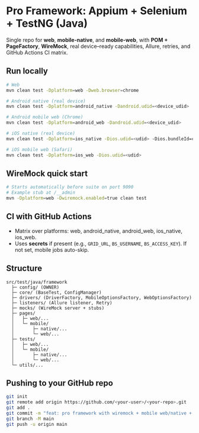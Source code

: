 # Pro Framework: Appium + Selenium + TestNG (Java)
Single repo for **web**, **mobile-native**, and **mobile-web**, with **POM + PageFactory**, **WireMock**, real device–ready capabilities, Allure, retries, and GitHub Actions CI matrix.

## Run locally
```bash
# Web
mvn clean test -Dplatform=web -Dweb.browser=chrome

# Android native (real device)
mvn clean test -Dplatform=android_native -Dandroid.udid=<device_udid>  -Dandroid.appPackage=com.android.calculator2 -Dandroid.appActivity=com.android.calculator2.Calculator

# Android mobile web (Chrome)
mvn clean test -Dplatform=android_web -Dandroid.udid=<device_udid>

# iOS native (real device)
mvn clean test -Dplatform=ios_native -Dios.udid=<udid> -Dios.bundleId=com.example.demo

# iOS mobile web (Safari)
mvn clean test -Dplatform=ios_web -Dios.udid=<udid>
```

## WireMock quick start
```bash
# Starts automatically before suite on port 9090
# Example stub at /__admin
mvn -Dplatform=web -Dwiremock.enabled=true clean test
```

## CI with GitHub Actions
- Matrix over platforms: web, android_native, android_web, ios_native, ios_web.
- Uses **secrets** if present (e.g., `GRID_URL`, `BS_USERNAME`, `BS_ACCESS_KEY`). If not set, mobile jobs auto-skip.

## Structure
```
src/test/java/framework
  ├─ config/ (OWNER)
  ├─ core/ (BaseTest, ConfigManager)
  ├─ drivers/ (DriverFactory, MobileOptionsFactory, WebOptionsFactory)
  ├─ listeners/ (Allure listener, Retry)
  ├─ mocks/ (WireMock server + stubs)
  ├─ pages/
  │   ├─ web/...
  │   └─ mobile/
  │       ├─ native/...
  │       └─ web/...
  ├─ tests/
  │   ├─ web/...
  │   └─ mobile/
  │       ├─ native/...
  │       └─ web/...
  └─ utils/...
```

## Pushing to your GitHub repo
```bash
git init
git remote add origin https://github.com/<your-user>/<your-repo>.git
git add .
git commit -m "feat: pro framework with wiremock + mobile web/native + ci matrix"
git branch -M main
git push -u origin main
```
